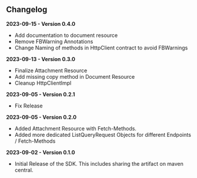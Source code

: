 ## Changelog

**2023-09-15 - Version 0.4.0**
- Add documentation to document resource
- Remove FBWarning Annotations
- Change Naming of methods in HttpClient contract to avoid FBWarnings

**2023-09-13 - Version 0.3.0**
- Finalize Attachment Resource
- Add missing copy method in Document Resource
- Cleanup HttpClientImpl

**2023-09-05 - Version 0.2.1**
- Fix Release

**2023-09-05 - Version 0.2.0**
- Added Attachment Resource with Fetch-Methods.
- Added more dedicated ListQueryRequest Objects for different Endpoints / Fetch-Methods

**2023-09-02 - Version 0.1.0**
- Initial Release of the SDK. This includes sharing the artifact on maven central.